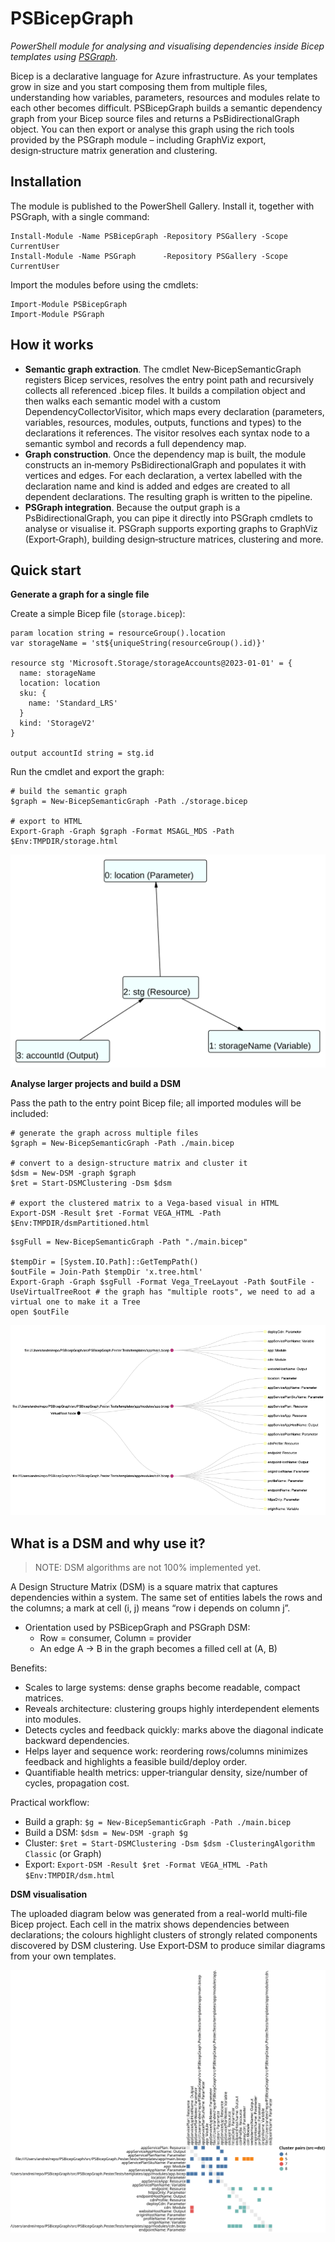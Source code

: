 # PSBicepGraph

*PowerShell module for analysing and visualising dependencies inside Bicep templates using [PSGraph](https://github.com/eosfor/PSGraph).*

Bicep is a declarative language for Azure infrastructure. As your templates grow in size and you start composing them from multiple files, understanding how variables, parameters, resources and modules relate to each other becomes difficult. PSBicepGraph builds a semantic dependency graph from your Bicep source files and returns a PsBidirectionalGraph object. You can then export or analyse this graph using the rich tools provided by the PSGraph module – including GraphViz export, design‑structure matrix generation and clustering.

## Installation

The module is published to the PowerShell Gallery. Install it, together with PSGraph, with a single command:

```pwsh
Install-Module -Name PSBicepGraph -Repository PSGallery -Scope CurrentUser
Install-Module -Name PSGraph      -Repository PSGallery -Scope CurrentUser
```

Import the modules before using the cmdlets:

```pwsh
Import-Module PSBicepGraph
Import-Module PSGraph
```

## How it works

- **Semantic graph extraction**. The cmdlet New‑BicepSemanticGraph registers Bicep services, resolves the entry point path and recursively collects all referenced .bicep files. It builds a compilation object and then walks each semantic model with a custom DependencyCollectorVisitor, which maps every declaration (parameters, variables, resources, modules, outputs, functions and types) to the declarations it references. The visitor resolves each syntax node to a semantic symbol and records a full dependency map.
- **Graph construction**. Once the dependency map is built, the module constructs an in‑memory PsBidirectionalGraph and populates it with vertices and edges. For each declaration, a vertex labelled with the declaration name and kind is added and edges are created to all dependent declarations. The resulting graph is written to the pipeline.
- **PSGraph integration**. Because the output graph is a PsBidirectionalGraph, you can pipe it directly into PSGraph cmdlets to analyse or visualise it. PSGraph supports exporting graphs to GraphViz (Export‑Graph), building design‑structure matrices, clustering and more.

## Quick start

**Generate a graph for a single file**

Create a simple Bicep file (`storage.bicep`):

```bicep
param location string = resourceGroup().location
var storageName = 'st${uniqueString(resourceGroup().id)}'

resource stg 'Microsoft.Storage/storageAccounts@2023-01-01' = {
  name: storageName
  location: location
  sku: {
    name: 'Standard_LRS'
  }
  kind: 'StorageV2'
}

output accountId string = stg.id
```

Run the cmdlet and export the graph:

```pwsh
# build the semantic graph
$graph = New-BicepSemanticGraph -Path ./storage.bicep

# export to HTML
Export-Graph -Graph $graph -Format MSAGL_MDS -Path $Env:TMPDIR/storage.html
```

![simpleView](doc/img/storage.svg)

**Analyse larger projects and build a DSM**

Pass the path to the entry point Bicep file; all imported modules will be included:

```pwsh
# generate the graph across multiple files
$graph = New-BicepSemanticGraph -Path ./main.bicep

# convert to a design‑structure matrix and cluster it
$dsm = New-DSM -graph $graph
$ret = Start-DSMClustering -Dsm $dsm

# export the clustered matrix to a Vega-based visual in HTML
Export-DSM -Result $ret -Format VEGA_HTML -Path $Env:TMPDIR/dsmPartitioned.html
```

```pwsh
$sgFull = New-BicepSemanticGraph -Path "./main.bicep"

$tempDir = [System.IO.Path]::GetTempPath() 
$outFile = Join-Path $tempDir 'x.tree.html'
Export-Graph -Graph $sgFull -Format Vega_TreeLayout -Path $outFile -UseVirtualTreeRoot # the graph has "multiple roots", we need to ad a virtual one to make it a Tree
open $outFile
```

![treeView](doc/img/visualization-3.png)

## What is a DSM and why use it?

> NOTE: DSM algorithms are not 100% implemented yet.

A Design Structure Matrix (DSM) is a square matrix that captures dependencies within a system. The same set of entities labels the rows and the columns; a mark at cell (i, j) means “row i depends on column j”.

- Orientation used by PSBicepGraph and PSGraph DSM:
  - Row = consumer, Column = provider
  - An edge A → B in the graph becomes a filled cell at (A, B)

Benefits:
- Scales to large systems: dense graphs become readable, compact matrices.
- Reveals architecture: clustering groups highly interdependent elements into modules.
- Detects cycles and feedback quickly: marks above the diagonal indicate backward dependencies.
- Helps layer and sequence work: reordering rows/columns minimizes feedback and highlights a feasible build/deploy order.
- Quantifiable health metrics: upper‑triangular density, size/number of cycles, propagation cost.

Practical workflow:
- Build a graph: `$g = New-BicepSemanticGraph -Path ./main.bicep`
- Build a DSM: `$dsm = New-DSM -graph $g`
- Cluster: `$ret = Start-DSMClustering -Dsm $dsm -ClusteringAlgorithm Classic` (or Graph)
- Export: `Export-DSM -Result $ret -Format VEGA_HTML -Path $Env:TMPDIR/dsm.html`


**DSM visualisation**

The uploaded diagram below was generated from a real-world multi‑file Bicep project. Each cell in the matrix shows dependencies between declarations; the colours highlight clusters of strongly related components discovered by DSM clustering. Use Export‑DSM to produce similar diagrams from your own templates.

![dsmVisual](doc/img/visualization-8.svg)